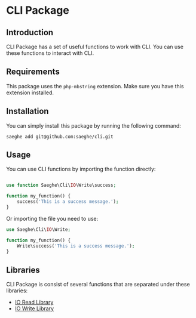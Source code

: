 # CLI Package

## Introduction

CLI Package has a set of useful functions to work with CLI.
You can use these functions to interact with CLI.

## Requirements

This package uses the `php-mbstring` extension. Make sure you have this extension installed.

## Installation

You can simply install this package by running the following command:

```shell
saeghe add git@github.com:saeghe/cli.git
```

## Usage

You can use CLI functions by importing the function directly:

```php

use function Saeghe\Cli\IO\Write\success;

function my_function() {
    success('This is a success message.');
}

```

Or importing the file you need to use:

```php
use Saeghe\Cli\IO\Write;

function my_function() {
    Write\success('This is a success message.');
}

```

## Libraries

CLI Package is consist of several functions that are separated under these libraries:

- [IO Read Library](https://saeghe.com/packages/cli/documentations/io-read)
- [IO Write Library](https://saeghe.com/packages/cli/documentations/io-write)

